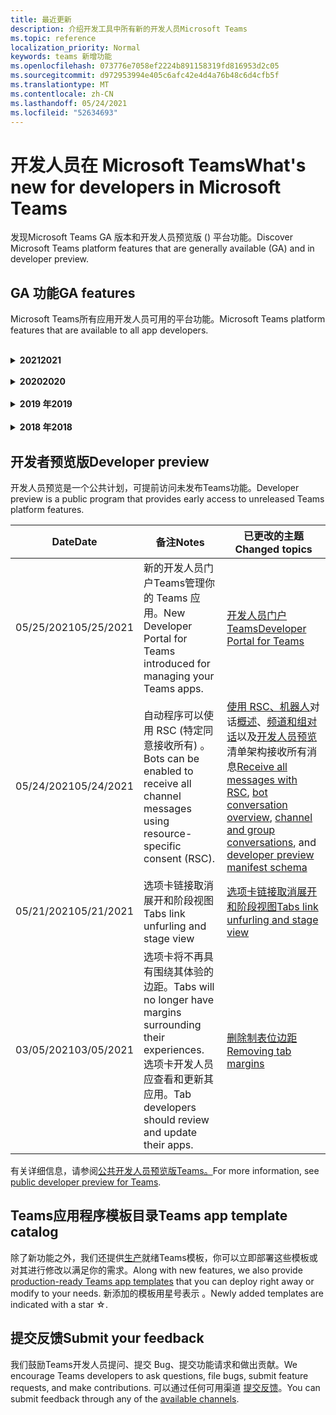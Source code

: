 ```yaml
---
title: 最近更新
description: 介绍开发工具中所有新的开发人员Microsoft Teams
ms.topic: reference
localization_priority: Normal
keywords: teams 新增功能
ms.openlocfilehash: 073776e7058ef2224b891158319fd816953d2c05
ms.sourcegitcommit: d972953994e405c6afc42e4d4a76b48c6d4cfb5f
ms.translationtype: MT
ms.contentlocale: zh-CN
ms.lasthandoff: 05/24/2021
ms.locfileid: "52634693"
---
```

# <a name="whats-new-for-developers-in-microsoft-teams"></a><span data-ttu-id="8f2f9-104">开发人员在 Microsoft Teams</span><span class="sxs-lookup"><span data-stu-id="8f2f9-104">What's new for developers in Microsoft Teams</span></span>

<span data-ttu-id="8f2f9-105">发现Microsoft Teams GA 版本和开发人员预览版 () 平台功能。</span><span class="sxs-lookup"><span data-stu-id="8f2f9-105">Discover Microsoft Teams platform features that are generally available (GA) and in developer preview.</span></span>

## <a name="ga-features"></a><span data-ttu-id="8f2f9-106">GA 功能</span><span class="sxs-lookup"><span data-stu-id="8f2f9-106">GA features</span></span>

<span data-ttu-id="8f2f9-107">Microsoft Teams所有应用开发人员可用的平台功能。</span><span class="sxs-lookup"><span data-stu-id="8f2f9-107">Microsoft Teams platform features that are available to all app developers.</span></span>

<br>

<details>

<summary><span data-ttu-id="8f2f9-108"><b>2021</b></span><span class="sxs-lookup"><span data-stu-id="8f2f9-108"><b>2021</b></span></span></summary>

| <span data-ttu-id="8f2f9-109">**Date**</span><span class="sxs-lookup"><span data-stu-id="8f2f9-109">**Date**</span></span> | <span data-ttu-id="8f2f9-110">**备注**</span><span class="sxs-lookup"><span data-stu-id="8f2f9-110">**Notes**</span></span> | <span data-ttu-id="8f2f9-111">**已更改的主题**</span><span class="sxs-lookup"><span data-stu-id="8f2f9-111">**Changed topics**</span></span> |
| -------- | --------- | ------------------ |
|<span data-ttu-id="8f2f9-112">5/24/2021</span><span class="sxs-lookup"><span data-stu-id="8f2f9-112">5/24/2021</span></span>|<span data-ttu-id="8f2f9-113">使用Teams等更新了应用设计指南。</span><span class="sxs-lookup"><span data-stu-id="8f2f9-113">Updated Teams app design guidelines with mobile patterns and more.</span></span>|[<span data-ttu-id="8f2f9-114">设计Teams应用</span><span class="sxs-lookup"><span data-stu-id="8f2f9-114">Designing your Teams app</span></span>](~/concepts/design/design-teams-app-overview.md)
|<span data-ttu-id="8f2f9-115">03/18/2021</span><span class="sxs-lookup"><span data-stu-id="8f2f9-115">03/18/2021</span></span>|<span data-ttu-id="8f2f9-116">注意 **：请更新到 Bot Framework SDK 的版本 4.10** 或以上版本，因为我们已开始弃用 和 `TeamsInfo.getMembers` `TeamsInfo.GetMembersAsync` 的过程。</span><span class="sxs-lookup"><span data-stu-id="8f2f9-116">Notice: **Please update to version 4.10 or above of the Bot Framework SDK** as we've started with the deprecation process for `TeamsInfo.getMembers` and `TeamsInfo.GetMembersAsync`.</span></span> | [<span data-ttu-id="8f2f9-117">团队/聊天成员的机器人 API 更改</span><span class="sxs-lookup"><span data-stu-id="8f2f9-117">Bot API Changes for Team/Chat Members</span></span>](resources/team-chat-member-api-changes.md) |
|<span data-ttu-id="8f2f9-118">05/13/2021</span><span class="sxs-lookup"><span data-stu-id="8f2f9-118">05/13/2021</span></span>|<span data-ttu-id="8f2f9-119">添加了有关 mConnect 和 Skooler 的信息。</span><span class="sxs-lookup"><span data-stu-id="8f2f9-119">Added information on mConnect and Skooler.</span></span>|[<span data-ttu-id="8f2f9-120">可学习管理系统</span><span class="sxs-lookup"><span data-stu-id="8f2f9-120">Moodle learning management system</span></span>](resources/moodle-overview.md)
|<span data-ttu-id="8f2f9-121">05/10/2021</span><span class="sxs-lookup"><span data-stu-id="8f2f9-121">05/10/2021</span></span>| <span data-ttu-id="8f2f9-122">清单 v1.10 已发布。</span><span class="sxs-lookup"><span data-stu-id="8f2f9-122">Manifest v1.10 is released.</span></span>|[<span data-ttu-id="8f2f9-123">清单架构</span><span class="sxs-lookup"><span data-stu-id="8f2f9-123">Manifest schema</span></span>](resources/schema/manifest-schema.md) |
|<span data-ttu-id="8f2f9-124">05/10/2021</span><span class="sxs-lookup"><span data-stu-id="8f2f9-124">05/10/2021</span></span>| <span data-ttu-id="8f2f9-125">新的应用自定义功能。</span><span class="sxs-lookup"><span data-stu-id="8f2f9-125">New app customization feature.</span></span>| [<span data-ttu-id="8f2f9-126">允许组织自定义应用</span><span class="sxs-lookup"><span data-stu-id="8f2f9-126">Enable orgs to customize your app</span></span>](concepts/design/enable-app-customization.md) |
|<span data-ttu-id="8f2f9-127">05/07/2021</span><span class="sxs-lookup"><span data-stu-id="8f2f9-127">05/07/2021</span></span>| <span data-ttu-id="8f2f9-128">聊天中的音频和视频呼叫的深层链接。</span><span class="sxs-lookup"><span data-stu-id="8f2f9-128">Deep links for audio and video calls in chat.</span></span> |[<span data-ttu-id="8f2f9-129">深度链接</span><span class="sxs-lookup"><span data-stu-id="8f2f9-129">Deep links</span></span>](concepts/build-and-test/deep-links.md#deep-linking-to-an-audio-or-audio-video-call) |
|<span data-ttu-id="8f2f9-130">04/30/2021</span><span class="sxs-lookup"><span data-stu-id="8f2f9-130">04/30/2021</span></span>|<span data-ttu-id="8f2f9-131">有关如何将应用发布到应用商店Teams指南。</span><span class="sxs-lookup"><span data-stu-id="8f2f9-131">New guidance on how to publish apps to the Teams store.</span></span>|<span data-ttu-id="8f2f9-132">[将应用发布到 Teams 应用商店](concepts/deploy-and-publish/appsource/publish.md) [，Teams应用商店验证指南](concepts/deploy-and-publish/appsource/prepare/teams-store-validation-guidelines.md)</span><span class="sxs-lookup"><span data-stu-id="8f2f9-132">[Publish your app to the Teams store](concepts/deploy-and-publish/appsource/publish.md), [Teams store validation guidelines](concepts/deploy-and-publish/appsource/prepare/teams-store-validation-guidelines.md)</span></span> |
| <span data-ttu-id="8f2f9-133">04/29/2021</span><span class="sxs-lookup"><span data-stu-id="8f2f9-133">04/29/2021</span></span> | <span data-ttu-id="8f2f9-134">新增：自适应卡片的通用操作。</span><span class="sxs-lookup"><span data-stu-id="8f2f9-134">New: Universal Actions for Adaptive Cards.</span></span> | [<span data-ttu-id="8f2f9-135">自适应卡的通用操作</span><span class="sxs-lookup"><span data-stu-id="8f2f9-135">Universal Actions for Adaptive Cards</span></span>](task-modules-and-cards/cards/universal-actions-for-adaptive-cards/overview.md) |
|<span data-ttu-id="8f2f9-136">03/18/2021</span><span class="sxs-lookup"><span data-stu-id="8f2f9-136">03/18/2021</span></span>|<span data-ttu-id="8f2f9-137">注意：更新到 Bot Framework SDK 版本 4.10 或以上版本，因为我们已开始弃用 `TeamsInfo.getMembers` `TeamsInfo.GetMembersAsync` 和 的过程。</span><span class="sxs-lookup"><span data-stu-id="8f2f9-137">Notice: Update to version 4.10 or above of the Bot Framework SDK, as we've started with the deprecation process for `TeamsInfo.getMembers` and `TeamsInfo.GetMembersAsync`.</span></span> | [<span data-ttu-id="8f2f9-138">团队/聊天成员的机器人 API 更改</span><span class="sxs-lookup"><span data-stu-id="8f2f9-138">Bot API Changes for Team/Chat Members</span></span>](resources/team-chat-member-api-changes.md) |
|<span data-ttu-id="8f2f9-139">03/05/2021</span><span class="sxs-lookup"><span data-stu-id="8f2f9-139">03/05/2021</span></span>|<span data-ttu-id="8f2f9-140">注意：选项卡将不再具有围绕其体验的边距。</span><span class="sxs-lookup"><span data-stu-id="8f2f9-140">Notice: Tabs will no longer have margins surrounding their experiences.</span></span> <span data-ttu-id="8f2f9-141">选项卡开发人员应查看和更新其应用。</span><span class="sxs-lookup"><span data-stu-id="8f2f9-141">Tab developers should review and update their apps.</span></span> | [<span data-ttu-id="8f2f9-142">删除制表位边距</span><span class="sxs-lookup"><span data-stu-id="8f2f9-142">Removing tab margins</span></span>](resources/removing-tab-margins.md) |
|<span data-ttu-id="8f2f9-143">03/05/2021</span><span class="sxs-lookup"><span data-stu-id="8f2f9-143">03/05/2021</span></span>|<span data-ttu-id="8f2f9-144">默认安装范围和组功能在开发人员预览版中。</span><span class="sxs-lookup"><span data-stu-id="8f2f9-144">Default install scope and group capability is in developer preview.</span></span>| [<span data-ttu-id="8f2f9-145">默认安装范围和组功能</span><span class="sxs-lookup"><span data-stu-id="8f2f9-145">Default install scope and group capability</span></span>](concepts/deploy-and-publish/add-default-install-scope.md) |
|<span data-ttu-id="8f2f9-146">03/05/2021</span><span class="sxs-lookup"><span data-stu-id="8f2f9-146">03/05/2021</span></span>|<span data-ttu-id="8f2f9-147">对个人应用选项卡重新排序。</span><span class="sxs-lookup"><span data-stu-id="8f2f9-147">Reorder personal app tabs.</span></span>|[<span data-ttu-id="8f2f9-148">对个人应用中的聊天选项卡重新排序</span><span class="sxs-lookup"><span data-stu-id="8f2f9-148">Reorder the chat tab in personal apps</span></span>](tabs/how-to/create-tab-pages/content-page.md#reorder-static-personal-tabs)|
|<span data-ttu-id="8f2f9-149">03/04/2021</span><span class="sxs-lookup"><span data-stu-id="8f2f9-149">03/04/2021</span></span>|<span data-ttu-id="8f2f9-150">自适应卡片中的信息屏蔽。</span><span class="sxs-lookup"><span data-stu-id="8f2f9-150">Information masking in Adaptive cards.</span></span>| [<span data-ttu-id="8f2f9-151">自适应卡片中的信息屏蔽</span><span class="sxs-lookup"><span data-stu-id="8f2f9-151">Information masking in Adaptive cards</span></span>](task-modules-and-cards/cards/cards-format.md#information-masking-in-adaptive-cards) |
|<span data-ttu-id="8f2f9-152">02/19/2021</span><span class="sxs-lookup"><span data-stu-id="8f2f9-152">02/19/2021</span></span>|<span data-ttu-id="8f2f9-153">添加了位置功能。</span><span class="sxs-lookup"><span data-stu-id="8f2f9-153">Added location capabilities.</span></span> <br/> <span data-ttu-id="8f2f9-154">位置功能信息将添加到设备功能概述、本机设备权限、集成媒体功能以及 QR 或条形码扫描仪功能文件中。</span><span class="sxs-lookup"><span data-stu-id="8f2f9-154">Location capabilities information is added in the device capabilities overview, native device permissions, integrate media capabilities, and QR or barcode scanner capability files.</span></span>|<span data-ttu-id="8f2f9-155">[概述](concepts/device-capabilities/device-capabilities-overview.md)、 [请求设备权限](concepts/device-capabilities/native-device-permissions.md)、 [集成媒体功能](concepts/device-capabilities/mobile-camera-image-permissions.md)、 [集成 QR 或条形码](concepts/device-capabilities/qr-barcode-scanner-capability.md)扫描仪功能 、 [集成位置功能](concepts/device-capabilities/location-capability.md)</span><span class="sxs-lookup"><span data-stu-id="8f2f9-155">[Overview](concepts/device-capabilities/device-capabilities-overview.md), [Request device permissions](concepts/device-capabilities/native-device-permissions.md), [Integrate media capabilities](concepts/device-capabilities/mobile-camera-image-permissions.md), [Integrate QR or barcode scanner capability](concepts/device-capabilities/qr-barcode-scanner-capability.md), [Integrate location capabilities](concepts/device-capabilities/location-capability.md)</span></span> |
|<span data-ttu-id="8f2f9-156">02/18/2021</span><span class="sxs-lookup"><span data-stu-id="8f2f9-156">02/18/2021</span></span>|<span data-ttu-id="8f2f9-157">添加了 QR 或条形码扫描仪功能。</span><span class="sxs-lookup"><span data-stu-id="8f2f9-157">Added QR or barcode scanner capability.</span></span> <br/> <span data-ttu-id="8f2f9-158">QR 或条形码扫描仪功能信息已添加到设备功能概述、本机设备权限和集成媒体功能文件中。</span><span class="sxs-lookup"><span data-stu-id="8f2f9-158">QR or barcode scanner  capability information is added in the device capabilities overview, native device permissions, and integrate media capabilities files.</span></span>|<span data-ttu-id="8f2f9-159">[概述](concepts/device-capabilities/device-capabilities-overview.md)、 [请求设备权限](concepts/device-capabilities/native-device-permissions.md)、 [集成媒体功能](concepts/device-capabilities/mobile-camera-image-permissions.md)、 [集成 QR 或条形码扫描仪功能](concepts/device-capabilities/qr-barcode-scanner-capability.md)</span><span class="sxs-lookup"><span data-stu-id="8f2f9-159">[Overview](concepts/device-capabilities/device-capabilities-overview.md), [Request device permissions](concepts/device-capabilities/native-device-permissions.md), [Integrate media capabilities](concepts/device-capabilities/mobile-camera-image-permissions.md), [Integrate QR or barcode scanner capability](concepts/device-capabilities/qr-barcode-scanner-capability.md)</span></span> |
|<span data-ttu-id="8f2f9-160">02/09/2021</span><span class="sxs-lookup"><span data-stu-id="8f2f9-160">02/09/2021</span></span>|<span data-ttu-id="8f2f9-161">添加了设备功能概述。</span><span class="sxs-lookup"><span data-stu-id="8f2f9-161">Added device capabilities overview.</span></span> <br/> <span data-ttu-id="8f2f9-162">麦克风功能信息将添加到本机设备权限中，并集成媒体功能文件。</span><span class="sxs-lookup"><span data-stu-id="8f2f9-162">Microphone capability information is added in the native device permissions and integrate media capabilities files.</span></span>|<span data-ttu-id="8f2f9-163">[概述](concepts/device-capabilities/device-capabilities-overview.md)、 [请求设备权限](concepts/device-capabilities/native-device-permissions.md) [、集成媒体功能](concepts/device-capabilities/mobile-camera-image-permissions.md)</span><span class="sxs-lookup"><span data-stu-id="8f2f9-163">[Overview](concepts/device-capabilities/device-capabilities-overview.md), [Request device permissions](concepts/device-capabilities/native-device-permissions.md), [Integrate media capabilities](concepts/device-capabilities/mobile-camera-image-permissions.md)</span></span>|

<br>

</details>

<br>

<details>
  
<summary><span data-ttu-id="8f2f9-164"><b>2020</b></span><span class="sxs-lookup"><span data-stu-id="8f2f9-164"><b>2020</b></span></span></summary>

| <span data-ttu-id="8f2f9-165">**Date**</span><span class="sxs-lookup"><span data-stu-id="8f2f9-165">**Date**</span></span> | <span data-ttu-id="8f2f9-166">**备注**</span><span class="sxs-lookup"><span data-stu-id="8f2f9-166">**Notes**</span></span> | <span data-ttu-id="8f2f9-167">**已更改的主题**</span><span class="sxs-lookup"><span data-stu-id="8f2f9-167">**Changed topics**</span></span> |
| -------- | --------- | ------------------ |
|<span data-ttu-id="8f2f9-168">11/30/2020</span><span class="sxs-lookup"><span data-stu-id="8f2f9-168">11/30/2020</span></span>|<span data-ttu-id="8f2f9-169">标识平台与选项卡Teams Toolkit和Visual Studio Code集成。</span><span class="sxs-lookup"><span data-stu-id="8f2f9-169">Identity platform integration with Teams Toolkit and Visual Studio Code for tabs.</span></span>|[<span data-ttu-id="8f2f9-170">使用选项卡的身份验证Teams Toolkit Visual Studio Code单一登录身份验证</span><span class="sxs-lookup"><span data-stu-id="8f2f9-170">Single sign-on authentication with Teams Toolkit and Visual Studio Code for tabs</span></span>](toolkit/visual-studio-code-tab-sso.md)|
|<span data-ttu-id="8f2f9-171">11/16/2020</span><span class="sxs-lookup"><span data-stu-id="8f2f9-171">11/16/2020</span></span>|<span data-ttu-id="8f2f9-172">Teams更新到版本 1.8 的应用清单。</span><span class="sxs-lookup"><span data-stu-id="8f2f9-172">Teams app manifest updated to version 1.8.</span></span>|[<span data-ttu-id="8f2f9-173">参考：Microsoft Teams</span><span class="sxs-lookup"><span data-stu-id="8f2f9-173">Reference: Manifest schema for Microsoft Teams</span></span>](resources/schema/manifest-schema.md)|
|<span data-ttu-id="8f2f9-174">11/10/2020</span><span class="sxs-lookup"><span data-stu-id="8f2f9-174">11/10/2020</span></span>|<span data-ttu-id="8f2f9-175">Teams自动程序设计指南。</span><span class="sxs-lookup"><span data-stu-id="8f2f9-175">Teams bot design guidelines.</span></span>|[<span data-ttu-id="8f2f9-176">机器人设计指南</span><span class="sxs-lookup"><span data-stu-id="8f2f9-176">Bot design guidelines</span></span>](bots/design/bots.md)|
|<span data-ttu-id="8f2f9-177">09/30/2020</span><span class="sxs-lookup"><span data-stu-id="8f2f9-177">09/30/2020</span></span>|<span data-ttu-id="8f2f9-178">现在支持在移动设备上向机器人发送和接收文件。</span><span class="sxs-lookup"><span data-stu-id="8f2f9-178">Sending and receiving files to bots on mobile devices is now supported.</span></span>|[<span data-ttu-id="8f2f9-179">通过自动程序发送和接收文件</span><span class="sxs-lookup"><span data-stu-id="8f2f9-179">Send and receive files through your bot</span></span>](resources/bot-v3/bots-files.md)|
|<span data-ttu-id="8f2f9-180">09/22/2020</span><span class="sxs-lookup"><span data-stu-id="8f2f9-180">09/22/2020</span></span>|<span data-ttu-id="8f2f9-181">有关开发入门的新Teams信息。</span><span class="sxs-lookup"><span data-stu-id="8f2f9-181">New information for getting started with Teams development.</span></span>|[<span data-ttu-id="8f2f9-182">生成首个Teams应用概述</span><span class="sxs-lookup"><span data-stu-id="8f2f9-182">Build your first Teams app overview</span></span>](build-your-first-app/build-first-app-overview.md)|
|<span data-ttu-id="8f2f9-183">09/18/2020</span><span class="sxs-lookup"><span data-stu-id="8f2f9-183">09/18/2020</span></span>|<span data-ttu-id="8f2f9-184">支持会议Teams应用 (发布预览) 。</span><span class="sxs-lookup"><span data-stu-id="8f2f9-184">Support for in-meeting Teams apps (Release Preview).</span></span>|<span data-ttu-id="8f2f9-185">[创建用于会议Teams](apps-in-teams-meetings/create-apps-for-teams-meetings.md)[应用和应用Teams会议](apps-in-teams-meetings/teams-apps-in-meetings.md)</span><span class="sxs-lookup"><span data-stu-id="8f2f9-185">[Create apps for Teams meetings](apps-in-teams-meetings/create-apps-for-teams-meetings.md) and [Apps in Teams meetings](apps-in-teams-meetings/teams-apps-in-meetings.md)</span></span>|
|<span data-ttu-id="8f2f9-186">08/19/2020</span><span class="sxs-lookup"><span data-stu-id="8f2f9-186">08/19/2020</span></span>|<span data-ttu-id="8f2f9-187">使用 Microsoft Teams 导入Graph。</span><span class="sxs-lookup"><span data-stu-id="8f2f9-187">Import Teams messages with Microsoft Graph.</span></span>|[<span data-ttu-id="8f2f9-188">使用 Microsoft Graph 将第三方平台消息导入 Teams</span><span class="sxs-lookup"><span data-stu-id="8f2f9-188">Import third-party platform messages to Teams using Microsoft Graph</span></span>](graph-api/import-messages/import-external-messages-to-teams.md)
| <span data-ttu-id="8f2f9-189">08/12/2020</span><span class="sxs-lookup"><span data-stu-id="8f2f9-189">08/12/2020</span></span> |<span data-ttu-id="8f2f9-190">已移动到 GA 的传入 Webhook 中的自适应卡片支持。</span><span class="sxs-lookup"><span data-stu-id="8f2f9-190">Adaptive Cards support in incoming webhook moved to GA.</span></span>|[<span data-ttu-id="8f2f9-191">使用传入 webhook 发送自适应卡</span><span class="sxs-lookup"><span data-stu-id="8f2f9-191">Send adaptive cards using an incoming webhook</span></span>](~/webhooks-and-connectors/how-to/connectors-using.md#send-adaptive-cards-using-an-incoming-webhook) |
|<span data-ttu-id="8f2f9-192">08/10/2020</span><span class="sxs-lookup"><span data-stu-id="8f2f9-192">08/10/2020</span></span>|<span data-ttu-id="8f2f9-193">使用 Teams 开始构建Visual Studio Toolkit。</span><span class="sxs-lookup"><span data-stu-id="8f2f9-193">Get started building Teams apps with the Visual Studio Toolkit.</span></span>|[<span data-ttu-id="8f2f9-194">使用 Microsoft Teams Toolkit 和 Visual Studio Code</span><span class="sxs-lookup"><span data-stu-id="8f2f9-194">Build apps with the Microsoft Teams Toolkit and Visual Studio Code</span></span>](toolkit/visual-studio-overview.md) |
|<span data-ttu-id="8f2f9-195">08/06/2020</span><span class="sxs-lookup"><span data-stu-id="8f2f9-195">08/06/2020</span></span>|<span data-ttu-id="8f2f9-196">支持选项卡 SSO 身份验证。</span><span class="sxs-lookup"><span data-stu-id="8f2f9-196">Support for Tabs SSO authentication.</span></span>|[<span data-ttu-id="8f2f9-197">"开发 SSO Microsoft Teams"选项卡</span><span class="sxs-lookup"><span data-stu-id="8f2f9-197">Develop an SSO Microsoft Teams Tab</span></span>](tabs/how-to/authentication/auth-aad-sso.md#develop-an-sso-microsoft-teams-tab) |
|<span data-ttu-id="8f2f9-198">07/27/2020</span><span class="sxs-lookup"><span data-stu-id="8f2f9-198">07/27/2020</span></span> | <span data-ttu-id="8f2f9-199">Graph公共预览版中 (自动程序) 。</span><span class="sxs-lookup"><span data-stu-id="8f2f9-199">Graph proactive bots and messages (Public Preview).</span></span>|[<span data-ttu-id="8f2f9-200">在 Microsoft Teams 中启用主动自动程序安装和主动Graph</span><span class="sxs-lookup"><span data-stu-id="8f2f9-200">Enable proactive bot installation and proactive messaging in Teams with Microsoft Graph</span></span>](graph-api/proactive-bots-and-messages/graph-proactive-bots-and-messages.md)|
| <span data-ttu-id="8f2f9-201">07/22/2020</span><span class="sxs-lookup"><span data-stu-id="8f2f9-201">07/22/2020</span></span> |<span data-ttu-id="8f2f9-202">移动设备功能更新。</span><span class="sxs-lookup"><span data-stu-id="8f2f9-202">Mobile device capability updates.</span></span>|[<span data-ttu-id="8f2f9-203">请求用户选项卡的设备Microsoft Teams权限</span><span class="sxs-lookup"><span data-stu-id="8f2f9-203">Request device permissions for your Microsoft Teams tab</span></span>](concepts/device-capabilities/native-device-permissions.md) |
|<span data-ttu-id="8f2f9-204">07/20/2020</span><span class="sxs-lookup"><span data-stu-id="8f2f9-204">07/20/2020</span></span>|<span data-ttu-id="8f2f9-205">TeamsAppSource 提交的应用验证工具。</span><span class="sxs-lookup"><span data-stu-id="8f2f9-205">Teams App Validation Tool for AppSource submissions.</span></span>|[<span data-ttu-id="8f2f9-206">Teams应用验证工具</span><span class="sxs-lookup"><span data-stu-id="8f2f9-206">Teams App Validation Tool</span></span>](concepts/deploy-and-publish/appsource/prepare/submission-checklist.md)
|<span data-ttu-id="8f2f9-207">07/15/2020</span><span class="sxs-lookup"><span data-stu-id="8f2f9-207">07/15/2020</span></span>|<span data-ttu-id="8f2f9-208">为虚拟助理创建Teams。</span><span class="sxs-lookup"><span data-stu-id="8f2f9-208">Create a virtual assistant for Teams.</span></span>|[<span data-ttu-id="8f2f9-209">虚拟助理Microsoft Teams</span><span class="sxs-lookup"><span data-stu-id="8f2f9-209">Virtual Assistant for Microsoft Teams</span></span>](samples/virtual-assistant.md)|
|<span data-ttu-id="8f2f9-210">07/14/2020</span><span class="sxs-lookup"><span data-stu-id="8f2f9-210">07/14/2020</span></span>|<span data-ttu-id="8f2f9-211">显示本机加载指示器文档。</span><span class="sxs-lookup"><span data-stu-id="8f2f9-211">Surfacing a native loading indicator documentation.</span></span>|[<span data-ttu-id="8f2f9-212">显示本机加载指示器</span><span class="sxs-lookup"><span data-stu-id="8f2f9-212">Showing a native loading indicator</span></span>](tabs/how-to/create-tab-pages/content-page.md#show-a-native-loading-indicator)
|<span data-ttu-id="8f2f9-213">07/01/2020</span><span class="sxs-lookup"><span data-stu-id="8f2f9-213">07/01/2020</span></span>|<span data-ttu-id="8f2f9-214">使用 Teams 开始构建Visual Studio Code Toolkit。</span><span class="sxs-lookup"><span data-stu-id="8f2f9-214">Get started building Teams apps with the Visual Studio Code Toolkit.</span></span>|[<span data-ttu-id="8f2f9-215">使用 Microsoft Teams Toolkit 和 Visual Studio Code</span><span class="sxs-lookup"><span data-stu-id="8f2f9-215">Build apps with the Microsoft Teams Toolkit and Visual Studio Code</span></span>](toolkit/visual-studio-code-overview.md) |
|<span data-ttu-id="8f2f9-216">07/01/2020</span><span class="sxs-lookup"><span data-stu-id="8f2f9-216">07/01/2020</span></span>|<span data-ttu-id="8f2f9-217">适用于 Web 和桌面客户端的选项卡 GA Teams单一登录。</span><span class="sxs-lookup"><span data-stu-id="8f2f9-217">Single sign-on for tabs GA for Teams web and desktop clients.</span></span>|[<span data-ttu-id="8f2f9-218">单Sign-On (SSO) </span><span class="sxs-lookup"><span data-stu-id="8f2f9-218">Single Sign-On (SSO)</span></span>](tabs/how-to/authentication/auth-aad-sso.md)|
|<span data-ttu-id="8f2f9-219">06/05/2020</span><span class="sxs-lookup"><span data-stu-id="8f2f9-219">06/05/2020</span></span>| <span data-ttu-id="8f2f9-220">清单架构已更新到版本 1.7。</span><span class="sxs-lookup"><span data-stu-id="8f2f9-220">Manifest schema updated to version 1.7.</span></span>| [<span data-ttu-id="8f2f9-221">参考：Microsoft Teams</span><span class="sxs-lookup"><span data-stu-id="8f2f9-221">Reference: Manifest schema for Microsoft Teams</span></span>](resources/schema/manifest-schema.md)|
|<span data-ttu-id="8f2f9-222">05/18/2020</span><span class="sxs-lookup"><span data-stu-id="8f2f9-222">05/18/2020</span></span>|<span data-ttu-id="8f2f9-223">将Power Virtual Agents与Teams。</span><span class="sxs-lookup"><span data-stu-id="8f2f9-223">Integrate Power Virtual Agents with Teams.</span></span>|[<span data-ttu-id="8f2f9-224">将Power Virtual Agents聊天机器人与Microsoft Teams</span><span class="sxs-lookup"><span data-stu-id="8f2f9-224">Integrate a Power Virtual Agents chatbot with Microsoft Teams</span></span>](bots/how-to/add-power-virtual-agents-bot-to-teams.md)|
|<span data-ttu-id="8f2f9-225">04/01/2020</span><span class="sxs-lookup"><span data-stu-id="8f2f9-225">04/01/2020</span></span>|<span data-ttu-id="8f2f9-226">将 WFM 系统与 Shifts Connector for Teams。</span><span class="sxs-lookup"><span data-stu-id="8f2f9-226">Integrate WFM systems with Shifts Connector for Teams.</span></span>|[<span data-ttu-id="8f2f9-227">Microsoft TeamsShifts WFM 连接器</span><span class="sxs-lookup"><span data-stu-id="8f2f9-227">Microsoft Teams Shifts WFM connectors</span></span>](samples/shifts-wfm-connectors.md)
| <span data-ttu-id="8f2f9-228">03/24/2020</span><span class="sxs-lookup"><span data-stu-id="8f2f9-228">03/24/2020</span></span> | <span data-ttu-id="8f2f9-229">添加了对检索对话中单个成员的支持，并添加了对检索分页成员的额外支持。</span><span class="sxs-lookup"><span data-stu-id="8f2f9-229">Added support for retrieving a single member of a conversation, and additional support for retrieving paged members.</span></span> | [<span data-ttu-id="8f2f9-230">为机器人获取 Teams 上下文</span><span class="sxs-lookup"><span data-stu-id="8f2f9-230">Get Teams context for your bot</span></span>](~/bots/how-to/get-teams-context.md) |

<br>

</details>

<br>

<details>
  
<summary><span data-ttu-id="8f2f9-231"><b>2019 年</b></span><span class="sxs-lookup"><span data-stu-id="8f2f9-231"><b>2019</b></span></span></summary>

| <span data-ttu-id="8f2f9-232">**Date**</span><span class="sxs-lookup"><span data-stu-id="8f2f9-232">**Date**</span></span> | <span data-ttu-id="8f2f9-233">**备注**</span><span class="sxs-lookup"><span data-stu-id="8f2f9-233">**Notes**</span></span> | <span data-ttu-id="8f2f9-234">**已更改的主题**</span><span class="sxs-lookup"><span data-stu-id="8f2f9-234">**Changed topics**</span></span> |
| -------- | --------- | ------------------ |
| <span data-ttu-id="8f2f9-235">12/26/2019</span><span class="sxs-lookup"><span data-stu-id="8f2f9-235">12/26/2019</span></span> | <span data-ttu-id="8f2f9-236">发送到自动程序的有效负载中的参数不再加密，从而允许您使用此值构造到这些消息 `replyToId` 的深层链接。</span><span class="sxs-lookup"><span data-stu-id="8f2f9-236">The `replyToId` parameter in payloads sent to a bot is no longer encrypted, allowing you to use this value to construct deeplinks to these messages.</span></span> <span data-ttu-id="8f2f9-237">邮件有效负载包括参数 中的加密值 `legacy.replyToId` 。</span><span class="sxs-lookup"><span data-stu-id="8f2f9-237">Message payloads include the encrypted values in the parameter `legacy.replyToId`.</span></span>  |
| <span data-ttu-id="8f2f9-238">11/05/2019</span><span class="sxs-lookup"><span data-stu-id="8f2f9-238">11/05/2019</span></span> | <span data-ttu-id="8f2f9-239">使用 JavaScript SDK Teams单一登录。</span><span class="sxs-lookup"><span data-stu-id="8f2f9-239">Single sign-on using the Teams JavaScript SDK.</span></span> | [<span data-ttu-id="8f2f9-240">单一登录</span><span class="sxs-lookup"><span data-stu-id="8f2f9-240">Single sign-on</span></span>](tabs/how-to/authentication/auth-aad-sso.md) |
| <span data-ttu-id="8f2f9-241">10/31/2019</span><span class="sxs-lookup"><span data-stu-id="8f2f9-241">10/31/2019</span></span> | <span data-ttu-id="8f2f9-242">更新了对话机器人和消息传递扩展文档以反映 4.6 Bot Framework SDK。</span><span class="sxs-lookup"><span data-stu-id="8f2f9-242">Conversational bots and messaging extension documentation updated to reflect the 4.6 Bot Framework SDK.</span></span> <span data-ttu-id="8f2f9-243">"资源"部分提供了 v3 SDK 文档。</span><span class="sxs-lookup"><span data-stu-id="8f2f9-243">Documentation for the v3 SDK is available in the Resources section.</span></span> | <span data-ttu-id="8f2f9-244">所有机器人和消息传递扩展文档。</span><span class="sxs-lookup"><span data-stu-id="8f2f9-244">All bot and messaging extension documentation.</span></span> |
| <span data-ttu-id="8f2f9-245">10/31/2019</span><span class="sxs-lookup"><span data-stu-id="8f2f9-245">10/31/2019</span></span> | <span data-ttu-id="8f2f9-246">新的文档结构和主要文章重构。</span><span class="sxs-lookup"><span data-stu-id="8f2f9-246">New documentation structure, and major article refactoring.</span></span> <span data-ttu-id="8f2f9-247">请通过创建问题报告所有死链接或 404 GitHub问题。</span><span class="sxs-lookup"><span data-stu-id="8f2f9-247">Please report any dead links or 404's by creating a GitHub Issue.</span></span> | <span data-ttu-id="8f2f9-248">全部都一样！</span><span class="sxs-lookup"><span data-stu-id="8f2f9-248">All of them!</span></span> |
| <span data-ttu-id="8f2f9-249">09/13/2019</span><span class="sxs-lookup"><span data-stu-id="8f2f9-249">09/13/2019</span></span> | <span data-ttu-id="8f2f9-250">从基于操作的消息扩展安装请求自动程序。</span><span class="sxs-lookup"><span data-stu-id="8f2f9-250">Request bot is installed from action-based messaging extension.</span></span> | [<span data-ttu-id="8f2f9-251">使用消息传递扩展启动操作</span><span class="sxs-lookup"><span data-stu-id="8f2f9-251">Initiate actions with messaging extensions</span></span>](resources/messaging-extension-v3/create-extensions.md#request-to-install-your-conversational-bot)
| <span data-ttu-id="8f2f9-252">08/28/2019</span><span class="sxs-lookup"><span data-stu-id="8f2f9-252">08/28/2019</span></span> | <span data-ttu-id="8f2f9-253">支持选项卡和连接器中的私人频道。</span><span class="sxs-lookup"><span data-stu-id="8f2f9-253">Support for private channels in tabs and Connectors.</span></span> | [<span data-ttu-id="8f2f9-254">获取选项卡的上下文</span><span class="sxs-lookup"><span data-stu-id="8f2f9-254">Get context for your tab</span></span>](tabs/how-to/access-teams-context.md#retrieving-context-in-private-channels) |
| <span data-ttu-id="8f2f9-255">06/20/2019</span><span class="sxs-lookup"><span data-stu-id="8f2f9-255">06/20/2019</span></span> | <span data-ttu-id="8f2f9-256">从外部网站将外部网站共享到外部Teams通道。</span><span class="sxs-lookup"><span data-stu-id="8f2f9-256">Share an external website, from an external website, into a Teams channel.</span></span> | [<span data-ttu-id="8f2f9-257">共享到Teams</span><span class="sxs-lookup"><span data-stu-id="8f2f9-257">Share to Teams</span></span>](~/share-to-teams.md) |
| <span data-ttu-id="8f2f9-258">05/25/2019</span><span class="sxs-lookup"><span data-stu-id="8f2f9-258">05/25/2019</span></span> | <span data-ttu-id="8f2f9-259">使用来自任务模块的自动程序消息进行响应。</span><span class="sxs-lookup"><span data-stu-id="8f2f9-259">Respond with bot message from task module.</span></span> | [<span data-ttu-id="8f2f9-260">使用来自任务模块的自动程序消息进行响应</span><span class="sxs-lookup"><span data-stu-id="8f2f9-260">Respond with bot message from task module</span></span>](resources/messaging-extension-v3/create-extensions.md#respond-with-an-adaptive-card-message-sent-from-a-bot) |
| <span data-ttu-id="8f2f9-261">05/25/2019</span><span class="sxs-lookup"><span data-stu-id="8f2f9-261">05/25/2019</span></span> | <span data-ttu-id="8f2f9-262">群聊中的聊天机器人。</span><span class="sxs-lookup"><span data-stu-id="8f2f9-262">Bots in group chats.</span></span> | [<span data-ttu-id="8f2f9-263">在群聊或频道中与机器人交互</span><span class="sxs-lookup"><span data-stu-id="8f2f9-263">Interact with a bot in group chat or channel</span></span>](~/concepts/bots/bot-conversations/bots-conv-channel.md) |
| <span data-ttu-id="8f2f9-264">05/20/2019</span><span class="sxs-lookup"><span data-stu-id="8f2f9-264">05/20/2019</span></span> | <span data-ttu-id="8f2f9-265">应用清单本地化。</span><span class="sxs-lookup"><span data-stu-id="8f2f9-265">App manifest localization.</span></span> | [<span data-ttu-id="8f2f9-266">应用本地化</span><span class="sxs-lookup"><span data-stu-id="8f2f9-266">App localization</span></span>](~/publishing/apps-localization.md) |
| <span data-ttu-id="8f2f9-267">05/20/2019</span><span class="sxs-lookup"><span data-stu-id="8f2f9-267">05/20/2019</span></span> | <span data-ttu-id="8f2f9-268">邮件操作。</span><span class="sxs-lookup"><span data-stu-id="8f2f9-268">Message actions.</span></span> | [<span data-ttu-id="8f2f9-269">邮件操作</span><span class="sxs-lookup"><span data-stu-id="8f2f9-269">Message Actions</span></span>](resources/messaging-extension-v3/create-extensions.md#action-type-message-extensions) |
| <span data-ttu-id="8f2f9-270">05/20/2019</span><span class="sxs-lookup"><span data-stu-id="8f2f9-270">05/20/2019</span></span> | <span data-ttu-id="8f2f9-271">链接取消 (自定义 URL 预览) 。</span><span class="sxs-lookup"><span data-stu-id="8f2f9-271">Link unfurling (custom URL previews).</span></span> | [<span data-ttu-id="8f2f9-272">链接展开</span><span class="sxs-lookup"><span data-stu-id="8f2f9-272">Link unfurling</span></span>](messaging-extensions/how-to/link-unfurling.md)|
| <span data-ttu-id="8f2f9-273">05/06/2019</span><span class="sxs-lookup"><span data-stu-id="8f2f9-273">05/06/2019</span></span> | <span data-ttu-id="8f2f9-274">适用于应用商店应用的应用程序认证计划。</span><span class="sxs-lookup"><span data-stu-id="8f2f9-274">Application Certification program for store apps.</span></span> | [<span data-ttu-id="8f2f9-275">应用程序认证</span><span class="sxs-lookup"><span data-stu-id="8f2f9-275">Application Certification</span></span>](~/concepts/deploy-and-publish/appsource/post-publish/overview.md#complete-microsoft-365-certification) |
| <span data-ttu-id="8f2f9-276">05/06/2019</span><span class="sxs-lookup"><span data-stu-id="8f2f9-276">05/06/2019</span></span> | <span data-ttu-id="8f2f9-277">应用模板现已可用。</span><span class="sxs-lookup"><span data-stu-id="8f2f9-277">App Templates are now available.</span></span> | [<span data-ttu-id="8f2f9-278">应用模板</span><span class="sxs-lookup"><span data-stu-id="8f2f9-278">App Templates</span></span>](~/samples/app-templates.md) |
| <span data-ttu-id="8f2f9-279">04/23/2019</span><span class="sxs-lookup"><span data-stu-id="8f2f9-279">04/23/2019</span></span> | <span data-ttu-id="8f2f9-280">基于操作的消息扩展现已可用。</span><span class="sxs-lookup"><span data-stu-id="8f2f9-280">Action-based Messaging Extensions are now available.</span></span> | [<span data-ttu-id="8f2f9-281">基于操作的邮件扩展</span><span class="sxs-lookup"><span data-stu-id="8f2f9-281">Action-based Message Extensions</span></span>](~/concepts/messaging-extensions/create-extensions.md) |
| <span data-ttu-id="8f2f9-282">02/18/2019</span><span class="sxs-lookup"><span data-stu-id="8f2f9-282">02/18/2019</span></span> | <span data-ttu-id="8f2f9-283">创建到私人聊天的深层链接已退出开发人员预览，并且不可用。</span><span class="sxs-lookup"><span data-stu-id="8f2f9-283">Creating deep links to private chat is out of developer preview and available.</span></span> | [<span data-ttu-id="8f2f9-284">到聊天的深层链接</span><span class="sxs-lookup"><span data-stu-id="8f2f9-284">Deep linking to a chat</span></span>](concepts/build-and-test/deep-links.md#deep-linking-to-a-chat) |
| <span data-ttu-id="8f2f9-285">01/23/2019</span><span class="sxs-lookup"><span data-stu-id="8f2f9-285">01/23/2019</span></span> | <span data-ttu-id="8f2f9-286">在选项卡上下文中显示 SKU 和 licenceType 信息。</span><span class="sxs-lookup"><span data-stu-id="8f2f9-286">Surfacing SKU and licenceType information in the tab context.</span></span> | [<span data-ttu-id="8f2f9-287">选项卡上下文</span><span class="sxs-lookup"><span data-stu-id="8f2f9-287">Tab Context</span></span>](~/concepts/tabs/tabs-context.md) |

<br>

</details>

<br>

<details>

<summary><span data-ttu-id="8f2f9-288"><b>2018 年</b></span><span class="sxs-lookup"><span data-stu-id="8f2f9-288"><b>2018</b></span></span></summary>

| <span data-ttu-id="8f2f9-289">**Date**</span><span class="sxs-lookup"><span data-stu-id="8f2f9-289">**Date**</span></span> | <span data-ttu-id="8f2f9-290">**备注**</span><span class="sxs-lookup"><span data-stu-id="8f2f9-290">**Notes**</span></span> | <span data-ttu-id="8f2f9-291">**已更改的主题**</span><span class="sxs-lookup"><span data-stu-id="8f2f9-291">**Changed topics**</span></span> |
| -------- | --------- | ------------------ |
| <span data-ttu-id="8f2f9-292">11/12/2018</span><span class="sxs-lookup"><span data-stu-id="8f2f9-292">11/12/2018</span></span> | <span data-ttu-id="8f2f9-293">群聊中的选项卡现在在 Teams 版本中可用，并且已退出开发人员预览。</span><span class="sxs-lookup"><span data-stu-id="8f2f9-293">Tabs in group chat is now available in the released version of Teams, and has been moved out of developer preview.</span></span> <span data-ttu-id="8f2f9-294">作为此工作的一部分，为了清楚起见，选项卡部分已进行了重新修改。</span><span class="sxs-lookup"><span data-stu-id="8f2f9-294">As part of this work, the tabs section has been reworked for clarity.</span></span>| [<span data-ttu-id="8f2f9-295">可配置的选项卡</span><span class="sxs-lookup"><span data-stu-id="8f2f9-295">Configurable tabs</span></span>](~/concepts/tabs/tabs-configurable.md) |
| <span data-ttu-id="8f2f9-296">11/11/2018</span><span class="sxs-lookup"><span data-stu-id="8f2f9-296">11/11/2018</span></span> | <span data-ttu-id="8f2f9-297">Node JS 和 .NET/C# 入门已更新为使用 Teams 中的 App Studio，并且已添加一个新部分，以在 Azure 中托管基于 Node Teams 应用。</span><span class="sxs-lookup"><span data-stu-id="8f2f9-297">Getting started for Node JS and for .NET/C# has been updated to use App Studio in Teams, and a new section has been added on hosting Node based Teams apps in Azure.</span></span> | <span data-ttu-id="8f2f9-298">[开始使用 Microsoft Teams 平台使用 C#/.NET](~/get-started/get-started-dotnet-app-studio.md)和 App Studio，开始在 Microsoft Teams 平台上使用[Node JS 和 App Studio，](~/get-started/get-started-nodejs-app-studio.md)在 Azure 中托管节点[Teams 应用](~/get-started/get-started-nodejs-in-azure.md)</span><span class="sxs-lookup"><span data-stu-id="8f2f9-298">[Get started on the Microsoft Teams platform with C#/.NET and App Studio](~/get-started/get-started-dotnet-app-studio.md),  [Get started on the Microsoft Teams platform with Node JS and App Studio](~/get-started/get-started-nodejs-app-studio.md), [Host your Node Teams app in Azure](~/get-started/get-started-nodejs-in-azure.md)</span></span>|
| <span data-ttu-id="8f2f9-299">11/09/2018</span><span class="sxs-lookup"><span data-stu-id="8f2f9-299">11/09/2018</span></span> | <span data-ttu-id="8f2f9-300">现在，您可以创建指向用户之间的私人聊天的深层链接。</span><span class="sxs-lookup"><span data-stu-id="8f2f9-300">You can now create deep links to private chats between users.</span></span> | [<span data-ttu-id="8f2f9-301">到聊天的深层链接</span><span class="sxs-lookup"><span data-stu-id="8f2f9-301">Deep linking to a chat</span></span>](concepts/build-and-test/deep-links.md#deep-linking-to-a-chat) |
| <span data-ttu-id="8f2f9-302">11/08/2018</span><span class="sxs-lookup"><span data-stu-id="8f2f9-302">11/08/2018</span></span> | <span data-ttu-id="8f2f9-303">SharePoint 框架 1.7 版附带了一项新功能，Microsoft Teams选项卡用作 SharePoint 框架 Web 部件。</span><span class="sxs-lookup"><span data-stu-id="8f2f9-303">SharePoint Framework 1.7 has shipped and with it a new feature to use Microsoft Teams tab as a SharePoint Framework web part.</span></span> | [<span data-ttu-id="8f2f9-304">选项卡在SharePoint</span><span class="sxs-lookup"><span data-stu-id="8f2f9-304">Tabs in SharePoint</span></span>](~/concepts/tabs/tabs-in-sharepoint.md) |
| <span data-ttu-id="8f2f9-305">11/05/2018</span><span class="sxs-lookup"><span data-stu-id="8f2f9-305">11/05/2018</span></span> | <span data-ttu-id="8f2f9-306">任务 **模块功能** 已发布。</span><span class="sxs-lookup"><span data-stu-id="8f2f9-306">The **task module** feature was released.</span></span> <span data-ttu-id="8f2f9-307">任务模块允许你从机器人和选项卡在 Teams应用程序中创建模式弹出体验。</span><span class="sxs-lookup"><span data-stu-id="8f2f9-307">A task module allows you to create modal popup experiences in your Teams application, from both bots and tabs.</span></span> <span data-ttu-id="8f2f9-308">在弹出窗口中，可以运行自己的自定义 HTML/JavaScript 代码、显示基于小部件（如 YouTube 或 Microsoft Stream 视频）或 `<iframe>` 显示自适应 [卡片](/adaptive-cards/)。</span><span class="sxs-lookup"><span data-stu-id="8f2f9-308">Inside the popup, you can run your own custom HTML/JavaScript code, show an `<iframe>`-based widget such as a YouTube or Microsoft Stream video, or display an [Adaptive card](/adaptive-cards/).</span></span> | <span data-ttu-id="8f2f9-309">[任务模块概述](~/concepts/task-modules/task-modules-overview.md)， [选项卡中的任务模块](~/concepts/task-modules/task-modules-tabs.md)，  [机器人中的任务模块](~/concepts/task-modules/task-modules-bots.md)</span><span class="sxs-lookup"><span data-stu-id="8f2f9-309">[Task module Overview](~/concepts/task-modules/task-modules-overview.md), [task module in tabs](~/concepts/task-modules/task-modules-tabs.md),  [task module in bots](~/concepts/task-modules/task-modules-bots.md)</span></span> |
| <span data-ttu-id="8f2f9-310">10/05/2018</span><span class="sxs-lookup"><span data-stu-id="8f2f9-310">10/05/2018</span></span> | <span data-ttu-id="8f2f9-311">卡片的格式信息已在桌面、iOS 和 Android 客户端中进行了更新和测试，Teams。</span><span class="sxs-lookup"><span data-stu-id="8f2f9-311">Formatting information for cards has been updated and tested in the desktop, iOS, and Android clients for Teams.</span></span> | <span data-ttu-id="8f2f9-312">[卡片](~/concepts/cards/cards.md)[、卡片格式](~/concepts/cards/cards-format.md)</span><span class="sxs-lookup"><span data-stu-id="8f2f9-312">[Cards](~/concepts/cards/cards.md), [Card formatting](~/concepts/cards/cards-format.md)</span></span> |
| <span data-ttu-id="8f2f9-313">09/24/2018</span><span class="sxs-lookup"><span data-stu-id="8f2f9-313">09/24/2018</span></span> | <span data-ttu-id="8f2f9-314">适用于 Microsoft Graph 的呼叫和联机会议 API 已发布到 beta 版本，Teams现在可以使用语音和视频以丰富的方式与用户进行交互。</span><span class="sxs-lookup"><span data-stu-id="8f2f9-314">Calls and online meetings APIs for Microsoft Graph were released to beta, and Teams apps can now interact with users in rich ways using voice and video.</span></span> | <span data-ttu-id="8f2f9-315">[通话和联机会议](~/concepts/calls-and-meetings/registering-calling-bot.md)机器人、[实时媒体](~/concepts/calls-and-meetings/real-time-media-concepts.md)概念、注册呼叫[](~/concepts/calls-and-meetings/registering-calling-bot.md)机器人、[调试和](~/concepts/calls-and-meetings/debugging-local-testing-calling-meeting-bots.md)本地测试、应用程序托管的[媒体](~/concepts/calls-and-meetings/requirements-considerations-application-hosted-media-bots.md)、[处理传入呼叫通知](~/concepts/calls-and-meetings/call-notifications.md)</span><span class="sxs-lookup"><span data-stu-id="8f2f9-315">[Calls and online meetings bots](~/concepts/calls-and-meetings/registering-calling-bot.md), [Real-time media concepts](~/concepts/calls-and-meetings/real-time-media-concepts.md), [Registering a calling bot](~/concepts/calls-and-meetings/registering-calling-bot.md), [Debugging and local testing](~/concepts/calls-and-meetings/debugging-local-testing-calling-meeting-bots.md), [Application-hosted media](~/concepts/calls-and-meetings/requirements-considerations-application-hosted-media-bots.md), [Handling incoming call notifications](~/concepts/calls-and-meetings/call-notifications.md)</span></span> |
| <span data-ttu-id="8f2f9-316">09/11/2018</span><span class="sxs-lookup"><span data-stu-id="8f2f9-316">09/11/2018</span></span> | <span data-ttu-id="8f2f9-317">选项卡配置页现在高度明显高。</span><span class="sxs-lookup"><span data-stu-id="8f2f9-317">Tab configuration pages are now significantly taller.</span></span> | [<span data-ttu-id="8f2f9-318">选项卡设计</span><span class="sxs-lookup"><span data-stu-id="8f2f9-318">Tab Design</span></span>](tabs/design/tabs.md) |
| <span data-ttu-id="8f2f9-319">08/15/2018</span><span class="sxs-lookup"><span data-stu-id="8f2f9-319">08/15/2018</span></span> | <span data-ttu-id="8f2f9-320">自适应卡片现在受 Teams。</span><span class="sxs-lookup"><span data-stu-id="8f2f9-320">Adaptive cards are now supported in Teams.</span></span>|[<span data-ttu-id="8f2f9-321">用户中的自适应卡片Teams</span><span class="sxs-lookup"><span data-stu-id="8f2f9-321">Adaptive card actions in Teams</span></span>](task-modules-and-cards/cards/cards-reference.md#adaptive-card) |
| <span data-ttu-id="8f2f9-322">08/10/2018</span><span class="sxs-lookup"><span data-stu-id="8f2f9-322">08/10/2018</span></span> | <span data-ttu-id="8f2f9-323">对 DevTools 的客户端支持。</span><span class="sxs-lookup"><span data-stu-id="8f2f9-323">Client support for DevTools.</span></span>| [<span data-ttu-id="8f2f9-324">适用于桌面客户端Microsoft Teams DevTools</span><span class="sxs-lookup"><span data-stu-id="8f2f9-324">DevTools for the Microsoft Teams Desktop Client</span></span>](~/resources/dev-preview/developer-preview-tools.md)|
| <span data-ttu-id="8f2f9-325">08/08/2018</span><span class="sxs-lookup"><span data-stu-id="8f2f9-325">08/08/2018</span></span> | <span data-ttu-id="8f2f9-326">邮件扩展现在支持多个命令。</span><span class="sxs-lookup"><span data-stu-id="8f2f9-326">Messaging extensions now supports multiple commands.</span></span> <span data-ttu-id="8f2f9-327">此功能已开发者预览版，现在发布给所有用户。</span><span class="sxs-lookup"><span data-stu-id="8f2f9-327">This feature has been in Developer Preview, and is now released to all users.</span></span>| [<span data-ttu-id="8f2f9-328">composeExtensions.commands</span><span class="sxs-lookup"><span data-stu-id="8f2f9-328">composeExtensions.commands</span></span>](~/resources/schema/manifest-schema.md#composeextensionscommands)|
| <span data-ttu-id="8f2f9-329">08/07/2018</span><span class="sxs-lookup"><span data-stu-id="8f2f9-329">08/07/2018</span></span> | <span data-ttu-id="8f2f9-330">连接器现在支持内联配置。</span><span class="sxs-lookup"><span data-stu-id="8f2f9-330">Inline configuration is now supported in Connectors.</span></span> <span data-ttu-id="8f2f9-331">为了清楚起见，连接器文档也进行了修订和扩展。</span><span class="sxs-lookup"><span data-stu-id="8f2f9-331">The Connectors documentation has also been revised and expanded for clarity.</span></span>| [<span data-ttu-id="8f2f9-332">连接器</span><span class="sxs-lookup"><span data-stu-id="8f2f9-332">Connectors</span></span>](~/concepts/connectors/connectors.md)|
| <span data-ttu-id="8f2f9-333">08/06/2018</span><span class="sxs-lookup"><span data-stu-id="8f2f9-333">08/06/2018</span></span> | <span data-ttu-id="8f2f9-334">自动程序现在可以发送和接收文件。</span><span class="sxs-lookup"><span data-stu-id="8f2f9-334">Your bot can now send and receive files.</span></span>| [<span data-ttu-id="8f2f9-335">通过自动程序发送和接收文件</span><span class="sxs-lookup"><span data-stu-id="8f2f9-335">Send and receive files through your bot</span></span>](~/bots/how-to/bots-filesv4.md)|
| <span data-ttu-id="8f2f9-336">07/23/2018</span><span class="sxs-lookup"><span data-stu-id="8f2f9-336">07/23/2018</span></span> | <span data-ttu-id="8f2f9-337">有关应用重新认证的信息已添加到发布部分。</span><span class="sxs-lookup"><span data-stu-id="8f2f9-337">Information about app re-certification has been added to the Publishing section.</span></span> |[<span data-ttu-id="8f2f9-338">清单权限</span><span class="sxs-lookup"><span data-stu-id="8f2f9-338">Manifest permissions</span></span>](resources/schema/manifest-schema.md#permissions)|
| <span data-ttu-id="8f2f9-339">07/16/2018</span><span class="sxs-lookup"><span data-stu-id="8f2f9-339">07/16/2018</span></span> | <span data-ttu-id="8f2f9-340">为选项卡配置页分配了更多空间。</span><span class="sxs-lookup"><span data-stu-id="8f2f9-340">More space has been allocated to the tab configuration page.</span></span> | [<span data-ttu-id="8f2f9-341">选项卡配置页高度明显高于</span><span class="sxs-lookup"><span data-stu-id="8f2f9-341">The tab configuration page is significantly taller</span></span>](tabs/design/tabs.md)|
| <span data-ttu-id="8f2f9-342">07/12/2018</span><span class="sxs-lookup"><span data-stu-id="8f2f9-342">07/12/2018</span></span> | <span data-ttu-id="8f2f9-343">有关来宾访问的信息。</span><span class="sxs-lookup"><span data-stu-id="8f2f9-343">Information on guest access.</span></span> | [<span data-ttu-id="8f2f9-344">Microsoft Teams 中的来宾访问</span><span class="sxs-lookup"><span data-stu-id="8f2f9-344">Guest access in Microsoft Teams</span></span>](/microsoftteams/guest-access#guest-access-overview)|
| <span data-ttu-id="8f2f9-345">06/07/2018</span><span class="sxs-lookup"><span data-stu-id="8f2f9-345">06/07/2018</span></span> | <span data-ttu-id="8f2f9-346">已添加Microsoft Teams租户应用程序目录的信息。</span><span class="sxs-lookup"><span data-stu-id="8f2f9-346">Information for the Microsoft Teams Tenant App Catalog has been added.</span></span> | [<span data-ttu-id="8f2f9-347">发布Microsoft Teams应用</span><span class="sxs-lookup"><span data-stu-id="8f2f9-347">Publish your Microsoft Teams app</span></span>](~/publishing/apps-publish.md)|
| <span data-ttu-id="8f2f9-348">05/29/2018</span><span class="sxs-lookup"><span data-stu-id="8f2f9-348">05/29/2018</span></span> | <span data-ttu-id="8f2f9-349">自适应卡片在 Teams。</span><span class="sxs-lookup"><span data-stu-id="8f2f9-349">Adaptive cards are supported in Teams.</span></span> | [<span data-ttu-id="8f2f9-350">用户中的自适应卡片Teams</span><span class="sxs-lookup"><span data-stu-id="8f2f9-350">Adaptive card actions in Teams</span></span>](task-modules-and-cards/cards/cards-reference.md) |
| <span data-ttu-id="8f2f9-351">04/17/2018</span><span class="sxs-lookup"><span data-stu-id="8f2f9-351">04/17/2018</span></span> | <span data-ttu-id="8f2f9-352">replyToID 已添加到 和 card `Invoke` 操作 `MessageBack` 的有效负载中。</span><span class="sxs-lookup"><span data-stu-id="8f2f9-352">replyToID has been added to the payload for the `Invoke` and `MessageBack` card actions.</span></span> <span data-ttu-id="8f2f9-353">如果需要更新卡片操作所来自的邮件，这尤其有用。</span><span class="sxs-lookup"><span data-stu-id="8f2f9-353">This is especially useful if you need to update the message that the card action came from.</span></span> | [<span data-ttu-id="8f2f9-354">卡片操作</span><span class="sxs-lookup"><span data-stu-id="8f2f9-354">Card actions</span></span>](~/concepts/cards/cards-actions.md)|
| <span data-ttu-id="8f2f9-355">04/12/2018</span><span class="sxs-lookup"><span data-stu-id="8f2f9-355">04/12/2018</span></span> | <span data-ttu-id="8f2f9-356">添加了本主题以跟踪对Teams接口和此文档集的更改。</span><span class="sxs-lookup"><span data-stu-id="8f2f9-356">Added this topic to track changes to the Teams programming interface and this documentation set.</span></span> | [<span data-ttu-id="8f2f9-357">新增功能</span><span class="sxs-lookup"><span data-stu-id="8f2f9-357">What's new</span></span>](~/whats-new.md)|
| <span data-ttu-id="8f2f9-358">04/10/2018</span><span class="sxs-lookup"><span data-stu-id="8f2f9-358">04/10/2018</span></span> | <span data-ttu-id="8f2f9-359">更改了身份验证 URL，以在路径中统一使用租户 ID。</span><span class="sxs-lookup"><span data-stu-id="8f2f9-359">Changed authentication URLs to consistently use the tenant ID in the path.</span></span> | <span data-ttu-id="8f2f9-360">[选项卡的身份验证流](~/concepts/authentication/auth-flow-tab.md)[，AAD 选项卡身份验证](~/concepts/authentication/auth-tab-AAD.md)</span><span class="sxs-lookup"><span data-stu-id="8f2f9-360">[Authentication flow for Tabs](~/concepts/authentication/auth-flow-tab.md), [AAD Tab authentication](~/concepts/authentication/auth-tab-AAD.md)</span></span>|
| <span data-ttu-id="8f2f9-361">04/06/2018</span><span class="sxs-lookup"><span data-stu-id="8f2f9-361">04/06/2018</span></span> | <span data-ttu-id="8f2f9-362">添加了有关使用命令框的设计准则。</span><span class="sxs-lookup"><span data-stu-id="8f2f9-362">Added design guidelines for using the Command Box.</span></span> |[<span data-ttu-id="8f2f9-363">命令框</span><span class="sxs-lookup"><span data-stu-id="8f2f9-363">Command box</span></span>](~/resources/design/framework/command-box.md)|
| <span data-ttu-id="8f2f9-364">04/02/2018</span><span class="sxs-lookup"><span data-stu-id="8f2f9-364">04/02/2018</span></span> | <span data-ttu-id="8f2f9-365">使用机器人为应用发送通知。</span><span class="sxs-lookup"><span data-stu-id="8f2f9-365">Using bots to send notifications for your app.</span></span> |[<span data-ttu-id="8f2f9-366">仅限通知的机器人</span><span class="sxs-lookup"><span data-stu-id="8f2f9-366">Notification-only bots</span></span>](~/concepts/bots/bots-notification-only.md)|
| <span data-ttu-id="8f2f9-367">03/27/2018</span><span class="sxs-lookup"><span data-stu-id="8f2f9-367">03/27/2018</span></span> | <span data-ttu-id="8f2f9-368">主动邮件的扩展文档。</span><span class="sxs-lookup"><span data-stu-id="8f2f9-368">Expanded documentation for proactive messaging.</span></span> |[<span data-ttu-id="8f2f9-369">开始对话</span><span class="sxs-lookup"><span data-stu-id="8f2f9-369">Starting a conversation</span></span>](./concepts/bots/bot-conversations/bots-conv-proactive.md)|
| <span data-ttu-id="8f2f9-370">03/15/2018</span><span class="sxs-lookup"><span data-stu-id="8f2f9-370">03/15/2018</span></span> | <span data-ttu-id="8f2f9-371">卡片的重构文档。</span><span class="sxs-lookup"><span data-stu-id="8f2f9-371">Refactored documentation for cards.</span></span> |<span data-ttu-id="8f2f9-372">[卡片](~/concepts/cards/cards.md)、[卡片操作](~/concepts/cards/cards-actions.md)[、卡片格式、](~/concepts/cards/cards-format.md)[卡片参考](~/concepts/cards/cards-reference.md)</span><span class="sxs-lookup"><span data-stu-id="8f2f9-372">[Cards](~/concepts/cards/cards.md), [Card actions](~/concepts/cards/cards-actions.md), [Card formatting](~/concepts/cards/cards-format.md), [Card reference](~/concepts/cards/cards-reference.md)</span></span>|
| <span data-ttu-id="8f2f9-373">03/03/2018</span><span class="sxs-lookup"><span data-stu-id="8f2f9-373">03/03/2018</span></span> | <span data-ttu-id="8f2f9-374">添加了 App Studio Teams文档。</span><span class="sxs-lookup"><span data-stu-id="8f2f9-374">Added documentation for Teams App Studio.</span></span> |<span data-ttu-id="8f2f9-375">[使用 App Studio 中的](~/get-started/get-started-app-studio.md)Teams库快速开发[App Studio 应用](~/get-started/app-studio-component-library.md)</span><span class="sxs-lookup"><span data-stu-id="8f2f9-375">[Quickly develop apps with Teams App Studio](~/get-started/get-started-app-studio.md), [Using the control library in App Studio](~/get-started/app-studio-component-library.md)</span></span>|
| <span data-ttu-id="8f2f9-376">02/27/2018</span><span class="sxs-lookup"><span data-stu-id="8f2f9-376">02/27/2018</span></span> | <span data-ttu-id="8f2f9-377">添加了示例代码以演示 AsTeamsChannelAccounts () 方法。</span><span class="sxs-lookup"><span data-stu-id="8f2f9-377">Added sample code to demonstrate AsTeamsChannelAccounts() method.</span></span> |[<span data-ttu-id="8f2f9-378">获取机器人的背景资料</span><span class="sxs-lookup"><span data-stu-id="8f2f9-378">Get context for your bot</span></span>](~/concepts/bots/bots-context.md)|
| <span data-ttu-id="8f2f9-379">02/05/2018</span><span class="sxs-lookup"><span data-stu-id="8f2f9-379">02/05/2018</span></span> | <span data-ttu-id="8f2f9-380">添加了有关开始使用 C#。</span><span class="sxs-lookup"><span data-stu-id="8f2f9-380">Added topics for getting started using C#.</span></span> |[<span data-ttu-id="8f2f9-381">开始在 Microsoft Teams 平台上使用 C#/.NET </span><span class="sxs-lookup"><span data-stu-id="8f2f9-381">Get started on the Microsoft Teams platform with C#/.NET</span></span>](./get-started/get-started-dotnet-app-studio.md)|

<br>

</details>

## <a name="developer-preview"></a><span data-ttu-id="8f2f9-382">开发者预览版</span><span class="sxs-lookup"><span data-stu-id="8f2f9-382">Developer preview</span></span>

<span data-ttu-id="8f2f9-383">开发人员预览是一个公共计划，可提前访问未发布Teams功能。</span><span class="sxs-lookup"><span data-stu-id="8f2f9-383">Developer preview is a public program that provides early access to unreleased Teams platform features.</span></span>  

| <span data-ttu-id="8f2f9-384">**Date**</span><span class="sxs-lookup"><span data-stu-id="8f2f9-384">**Date**</span></span> | <span data-ttu-id="8f2f9-385">**备注**</span><span class="sxs-lookup"><span data-stu-id="8f2f9-385">**Notes**</span></span> | <span data-ttu-id="8f2f9-386">**已更改的主题**</span><span class="sxs-lookup"><span data-stu-id="8f2f9-386">**Changed topics**</span></span> |
| -------- | --------- | ------------------ |
|<span data-ttu-id="8f2f9-387">05/25/2021</span><span class="sxs-lookup"><span data-stu-id="8f2f9-387">05/25/2021</span></span>| <span data-ttu-id="8f2f9-388">新的开发人员门户Teams管理你的 Teams 应用。</span><span class="sxs-lookup"><span data-stu-id="8f2f9-388">New Developer Portal for Teams introduced for managing your Teams apps.</span></span> | [<span data-ttu-id="8f2f9-389">开发人员门户Teams</span><span class="sxs-lookup"><span data-stu-id="8f2f9-389">Developer Portal for Teams</span></span>](concepts/build-and-test/teams-developer-portal.md) |
|<span data-ttu-id="8f2f9-390">05/24/2021</span><span class="sxs-lookup"><span data-stu-id="8f2f9-390">05/24/2021</span></span>|<span data-ttu-id="8f2f9-391">自动程序可以使用 RSC (特定同意接收所有) 。</span><span class="sxs-lookup"><span data-stu-id="8f2f9-391">Bots can be enabled to receive all channel messages using resource-specific consent (RSC).</span></span>|<span data-ttu-id="8f2f9-392">[使用 RSC、机器人](~/bots/how-to/conversations/channel-messages-with-rsc.md)对话[概述](~/bots/how-to/conversations/conversation-basics.md)、[频道和组对话](~/bots/how-to/conversations/channel-and-group-conversations.md)以及[开发人员预览](~/resources/schema/manifest-schema-dev-preview.md)清单架构接收所有消息</span><span class="sxs-lookup"><span data-stu-id="8f2f9-392">[Receive all messages with RSC](~/bots/how-to/conversations/channel-messages-with-rsc.md), [bot conversation overview](~/bots/how-to/conversations/conversation-basics.md), [channel and group conversations](~/bots/how-to/conversations/channel-and-group-conversations.md), and [developer preview manifest schema](~/resources/schema/manifest-schema-dev-preview.md)</span></span> |
|<span data-ttu-id="8f2f9-393">05/21/2021</span><span class="sxs-lookup"><span data-stu-id="8f2f9-393">05/21/2021</span></span>|<span data-ttu-id="8f2f9-394">选项卡链接取消展开和阶段视图</span><span class="sxs-lookup"><span data-stu-id="8f2f9-394">Tabs link unfurling and stage view</span></span>|[<span data-ttu-id="8f2f9-395">选项卡链接取消展开和阶段视图</span><span class="sxs-lookup"><span data-stu-id="8f2f9-395">Tabs link unfurling and stage view</span></span>](tabs/tabs-link-unfurling.md) |
|<span data-ttu-id="8f2f9-396">03/05/2021</span><span class="sxs-lookup"><span data-stu-id="8f2f9-396">03/05/2021</span></span>| <span data-ttu-id="8f2f9-397">选项卡将不再具有围绕其体验的边距。</span><span class="sxs-lookup"><span data-stu-id="8f2f9-397">Tabs will no longer have margins surrounding their experiences.</span></span> <span data-ttu-id="8f2f9-398">选项卡开发人员应查看和更新其应用。</span><span class="sxs-lookup"><span data-stu-id="8f2f9-398">Tab developers should review and update their apps.</span></span> | [<span data-ttu-id="8f2f9-399">删除制表位边距</span><span class="sxs-lookup"><span data-stu-id="8f2f9-399">Removing tab margins</span></span>](resources/removing-tab-margins.md) |

<span data-ttu-id="8f2f9-400">有关详细信息，请参阅[公共开发人员预览版Teams。](~/resources/dev-preview/developer-preview-intro.md)</span><span class="sxs-lookup"><span data-stu-id="8f2f9-400">For more information, see [public developer preview for Teams](~/resources/dev-preview/developer-preview-intro.md).</span></span>

## <a name="teams-app-template-catalog"></a><span data-ttu-id="8f2f9-401">Teams应用程序模板目录</span><span class="sxs-lookup"><span data-stu-id="8f2f9-401">Teams app template catalog</span></span>

<span data-ttu-id="8f2f9-402">除了新功能之外，我们还提供[生产](samples/app-templates.md)就绪Teams模板，你可以立即部署这些模板或对其进行修改以满足你的需求。</span><span class="sxs-lookup"><span data-stu-id="8f2f9-402">Along with new features, we also provide [production-ready Teams app templates](samples/app-templates.md) that you can deploy right away or modify to your needs.</span></span> <span data-ttu-id="8f2f9-403">新添加的模板用星号表示 。</span><span class="sxs-lookup"><span data-stu-id="8f2f9-403">Newly added templates are indicated with a star ☆.</span></span>

## <a name="submit-your-feedback"></a><span data-ttu-id="8f2f9-404">提交反馈</span><span class="sxs-lookup"><span data-stu-id="8f2f9-404">Submit your feedback</span></span>

<span data-ttu-id="8f2f9-405">我们鼓励Teams开发人员提问、提交 Bug、提交功能请求和做出贡献。</span><span class="sxs-lookup"><span data-stu-id="8f2f9-405">We encourage Teams developers to ask questions, file bugs, submit feature requests, and make contributions.</span></span> <span data-ttu-id="8f2f9-406">可以通过任何可用渠道 [提交反馈](feedback.md)。</span><span class="sxs-lookup"><span data-stu-id="8f2f9-406">You can submit feedback through any of the [available channels](feedback.md).</span></span>
